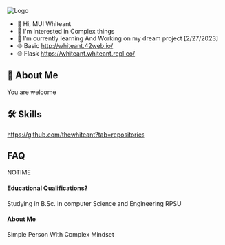 
![Logo](https://cdn.discordapp.com/attachments/927148237801017344/946330351595315210/93873974_692957671523727_4494241301654405120_n.jpg)

- 👋 Hi, MUI Whiteant
- 👀 I'm interested in Complex things
- 🌱 I’m currently learning And Working on my dream project [2/27/2023]
- 🌐  Basic http://whiteant.42web.io/
- 🌐  Flask https://whiteant.whiteant.repl.co/



## 🚀 About Me
  You are welcome


## 🛠 Skills
  https://github.com/thewhiteant?tab=repositories


## FAQ
  NOTIME
#### **Educational Qualifications?**

Studying in B.Sc. in computer Science and Engineering RPSU

#### **About Me**
Simple Person With Complex Mindset


